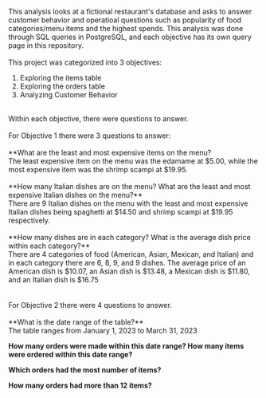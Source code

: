 This analysis looks at a fictional restaurant's database and asks to answer customer behavior and operatioal questions such as popularity of food categories/menu items and the highest spends. This analysis was done through SQL queries in PostgreSQL, and each objective has its own query page in this repository. </br>
<br/>
This project was categorized into 3 objectives: <br/>
1. Exploring the items table
2. Exploring the orders table
3. Analyzing Customer Behavior<br/>
<br/>
Within each objective, there were questions to answer.<br/>
<br/>
For Objective 1 there were 3 questions to answer: <br/>
<br/>
**What are the least and most expensive items on the menu?<br/>
The least expensive item on the menu was the edamame at $5.00, while the most expensive item was the shrimp scampi at $19.95.<br/>
<br/>
**How many Italian dishes are on the menu? What are the least and most expensive Italian dishes on the menu?**<br/>
There are 9 Italian dishes on the menu with the least and most expensive Italian dishes being spaghetti at $14.50 and shrimp scampi at $19.95 respectively.<br/>
<br/>
**How many dishes are in each category? What is the average dish price within each category?**<br/>
There are 4 categories of food (American, Asian, Mexican, and Italian) and in each category there are 6, 8, 9, and 9 dishes. The average price of an American dish is $10.07, an Asian dish is $13.48, a Mexican dish is $11.80, and an Italian dish is $16.75<br/>
<br/>
<br/>
For Objective 2 there were 4 questions to answer.<br/>
<br/>
**What is the date range of the table?**<br/>
The table ranges from January 1, 2023 to March 31, 2023

**How many orders were made within this date range? How many items were ordered within this date range?**<br/>

**Which orders had the most number of items?**<br/>

**How many orders had more than 12 items?**<br/>
